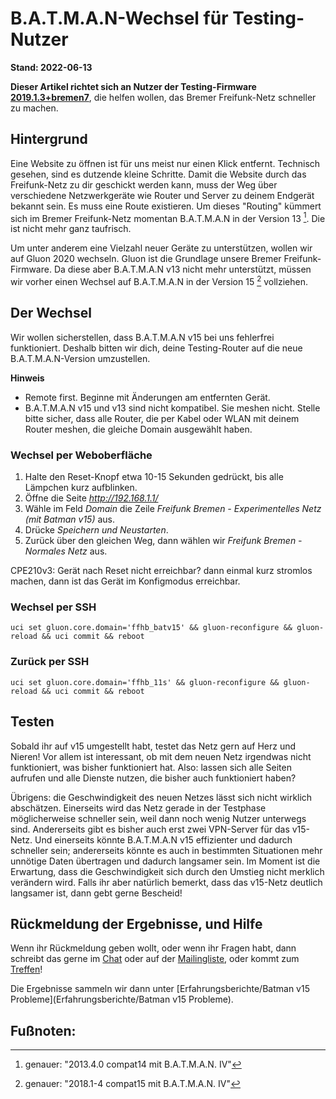 # B.A.T.M.A.N-Wechsel für Testing-Nutzer

**Stand: 2022-06-13** 

__Dieser Artikel richtet sich an Nutzer der Testing-Firmware  [2019.1.3+bremen7](https://wiki.bremen.freifunk.net/Firmware/Changelog#2019-1-3-bremen7)__, die helfen wollen, das Bremer Freifunk-Netz schneller zu machen.

## Hintergrund
Eine Website zu öffnen ist für uns meist nur einen Klick entfernt. Technisch gesehen, sind es dutzende kleine Schritte. Damit die Website durch das Freifunk-Netz zu dir geschickt werden kann, muss der Weg über verschiedene Netzwerkgeräte wie Router und Server zu deinem Endgerät bekannt sein. Es muss eine Route existieren. Um dieses "Routing" kümmert sich im Bremer Freifunk-Netz momentan B.A.T.M.A.N in der Version 13 [^versV13]. Die ist nicht mehr ganz taufrisch.

Um unter anderem eine Vielzahl neuer Geräte zu unterstützen, wollen wir auf Gluon 2020 wechseln. Gluon ist die Grundlage unsere Bremer Freifunk-Firmware.
Da diese aber B.A.T.M.A.N v13 nicht mehr unterstützt, müssen wir vorher einen Wechsel auf B.A.T.M.A.N in der Version 15 [^versV15] vollziehen.

## Der Wechsel
Wir wollen sicherstellen, dass B.A.T.M.A.N v15 bei uns fehlerfrei funktioniert. Deshalb bitten wir dich, deine Testing-Router auf die neue B.A.T.M.A.N-Version umzustellen.

__Hinweis__
- Remote first.
Beginne mit Änderungen am entfernten Gerät.
- B.A.T.M.A.N v15 und v13 sind nicht kompatibel. Sie meshen nicht. Stelle bitte sicher, dass alle Router, die per Kabel oder WLAN mit deinem Router meshen, die gleiche Domain ausgewählt haben.

### Wechsel per Weboberfläche

1. Halte den Reset-Knopf etwa 10-15 Sekunden gedrückt, bis alle Lämpchen kurz aufblinken.
2. Öffne die Seite _http://192.168.1.1/_
3. Wähle im Feld _Domain_ die Zeile _Freifunk Bremen - Experimentelles Netz (mit Batman v15)_ aus.
4. Drücke _Speichern und Neustarten_.
5. Zurück über den gleichen Weg, dann wählen wir _Freifunk Bremen - Normales Netz_ aus.

CPE210v3: Gerät nach Reset nicht erreichbar? dann einmal kurz stromlos machen, dann ist das Gerät im Konfigmodus erreichbar.

### Wechsel per SSH
    uci set gluon.core.domain='ffhb_batv15' && gluon-reconfigure && gluon-reload && uci commit && reboot

### Zurück per SSH
    uci set gluon.core.domain='ffhb_11s' && gluon-reconfigure && gluon-reload && uci commit && reboot

## Testen
Sobald ihr auf v15 umgestellt habt, testet das Netz gern auf Herz und Nieren! Vor allem ist interessant, ob mit dem neuen Netz irgendwas nicht funktioniert, was bisher funktioniert hat. Also: lassen sich alle Seiten aufrufen und alle Dienste nutzen, die bisher auch funktioniert haben?

Übrigens: die Geschwindigkeit des neuen Netzes lässt sich nicht wirklich abschätzen.
Einerseits wird das Netz gerade in der Testphase möglicherweise schneller sein, weil dann noch wenig Nutzer unterwegs sind. Andererseits gibt es bisher auch erst zwei VPN-Server für das v15-Netz.
Und einerseits könnte B.A.T.M.A.N v15 effizienter und dadurch schneller sein; andererseits könnte es auch in bestimmten Situationen mehr unnötige Daten übertragen und dadurch langsamer sein.
Im Moment ist die Erwartung, dass die Geschwindigkeit sich durch den Umstieg nicht merklich verändern wird. Falls ihr aber natürlich bemerkt, dass das v15-Netz deutlich langsamer ist, dann gebt gerne Bescheid!

## Rückmeldung der Ergebnisse, und Hilfe
Wenn ihr Rückmeldung geben wollt, oder wenn ihr Fragen habt, dann schreibt das gerne im [Chat](https://webirc.hackint.org/#ircs://irc.hackint.org/#ffhb?nick=Gast_?) oder auf der [Mailingliste](https://lists.bremen.freifunk.net/mailman/listinfo/ff-bremen/),
oder kommt zum [Treffen](/kontakt.html#treffen)!

Die Ergebnisse sammeln wir dann unter [Erfahrungsberichte/Batman v15 Probleme](Erfahrungsberichte/Batman v15 Probleme).


## Fußnoten:

[^versV13]: genauer: "2013.4.0 compat14 mit B.A.T.M.A.N. IV"
[^versV15]: genauer: "2018.1-4 compat15 mit B.A.T.M.A.N. IV"